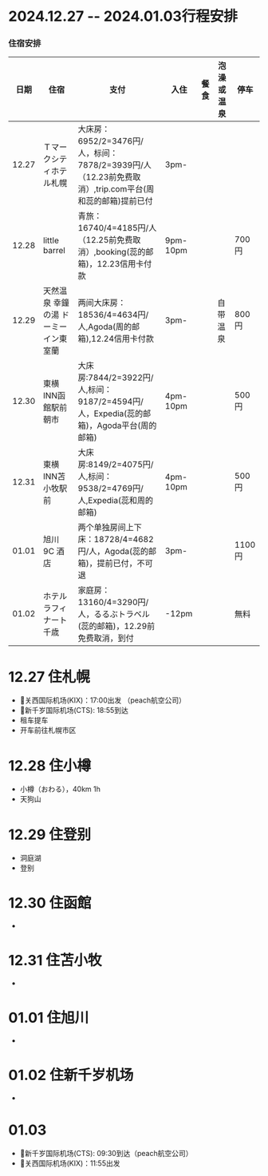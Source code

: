 # 2024.12.27 -- 2024.01.03行程安排

### 住宿安排

| 日期 | 住宿 | 支付 | 入住 | 餐食 | 泡澡或温泉 | 停车 |
| --- | --- | --- | --- | --- | --- | --- |
| 12.27 | Ｔマークシティホテル札幌 | 大床房：6952/2=3476円/人，标间：7878/2=3939円/人（12.23前免费取消）,trip.com平台(周和蕊的邮箱)提前已付 | 3pm- |  |  |  |
| 12.28 | little barrel | 青旅：16740/4=4185円/人（12.25前免费取消）,booking(蕊的邮箱)，12.23信用卡付款 | 9pm-10pm | | | 700円 |
| 12.29 | 天然温泉 幸鐘の湯 ドーミーイン東室蘭 | 两间大床房：18536/4=4634円/人,Agoda(周的邮箱),12.24信用卡付款| 3pm- | | 自带温泉 | 800円 |
| 12.30 | 東横INN函館駅前朝市 | 大床房:7844/2=3922円/人,标间：9187/2=4594円/人，Expedia(蕊的邮箱)，Agoda平台(周的邮箱)| 4pm-10pm | | | 500円 |
| 12.31 | 東横INN苫小牧駅前 | 大床房:8149/2=4075円/人,标间：9538/2=4769円/人,Expedia(蕊和周的邮箱) | 4pm-10pm | | | 500円 |
| 01.01 | 旭川 9C 酒店 | 两个单独房间上下床：18728/4=4682円/人，Agoda(蕊的邮箱)，提前已付，不可退 | 3pm- | | | 1100円 |
| 01.02 | ホテルラフィナート千歳 | 家庭房：13160/4=3290円/人，るるぶトラベル(蕊的邮箱)，12.29前免费取消，到付 | -12pm | | | 無料 |

# 12.27 住札幌
- 🛫关西国际机场(KIX)：17:00出发 （peach航空公司）
- 🛬新千岁国际机场(CTS): 18:55到达
- 租车提车
- 开车前往札幌市区

# 12.28 住小樽
- 小樽（おわる），40km 1h
- 天狗山

# 12.29 住登别
- 洞庭湖
- 登别

# 12.30 住函館
- 

# 12.31 住苫小牧
- 

# 01.01 住旭川
- 

# 01.02 住新千岁机场
- 

# 01.03
- 🛫新千岁国际机场(CTS): 09:30到达（peach航空公司）
- 🛬关西国际机场(KIX)：11:55出发 
